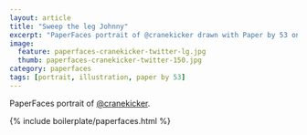 ```yaml
---
layout: article
title: "Sweep the leg Johnny"
excerpt: "PaperFaces portrait of @cranekicker drawn with Paper by 53 on an iPad."
image: 
  feature: paperfaces-cranekicker-twitter-lg.jpg
  thumb: paperfaces-cranekicker-twitter-150.jpg
category: paperfaces
tags: [portrait, illustration, paper by 53]
---
```


PaperFaces portrait of [@cranekicker](http://twitter.com/cranekicker).

{% include boilerplate/paperfaces.html %}